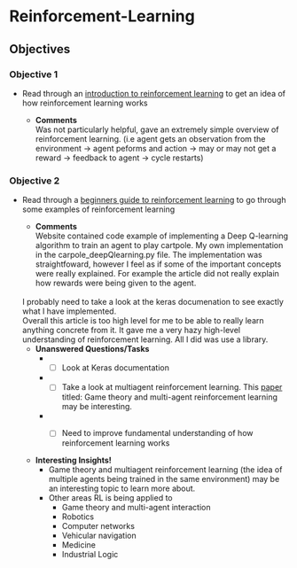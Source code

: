 # Reinforcement-Learning

## Objectives

### Objective 1 ###
* Read through an [introduction to reinforcement learning](https://www.analyticsvidhya.com/blog/2016/12/getting-ready-for-ai-based-gaming-agents-overview-of-open-source-reinforcement-learning-platforms/) to get an idea of how reinforcement learning works

    * **Comments** <br>
    Was not particularly helpful, gave an extremely simple overview of reinforcement learning. (i.e agent gets an observation from the environment -> agent peforms and action -> may or may not get a reward -> feedback to agent -> cycle restarts)

### Objective 2 ###
* Read through a [beginners guide to reinforcement learning](https://www.analyticsvidhya.com/blog/2017/01/introduction-to-reinforcement-learning-implementation/) to go through some examples of reinforcement learning

    * **Comments** <br>
    Website contained code example of implementing a Deep Q-learning algorithm to train an agent to play cartpole.
    My own implementation in the carpole_deepQlearning.py file. The implementation was straightfoward, however I feel as if some of the important concepts were really explained. For example the article did not really explain how rewards were being given to the agent.
    <br>
    I probably need to take a look at the keras documenation to see exactly what I have implemented.
    <br>
    Overall this article is too high level for me to be able to really learn anything concrete from it. It gave me a very hazy high-level understanding of reinforcement learning. All I did was use a library.

    * **Unanswered Questions/Tasks** <br>
        * - [ ] Look at Keras documentation
        * - [ ] Take a look at multiagent reinforcement learning. This [paper](https://link.springer.com/chapter/10.1007/978-3-642-27645-3_14) titled: Game theory and multi-agent reinforcement learning may be interesting.
        * - [ ] Need to improve fundamental understanding of how reinforcement learning works


    * **Interesting Insights!** <br>
        * Game theory and multiagent reinforcement learning (the idea of multiple agents being trained in the same environment) may be an interesting topic to learn more about.
        * Other areas RL is being applied to
            * Game theory and multi-agent interaction
            * Robotics
            * Computer networks
            * Vehicular navigation
            * Medicine
            * Industrial Logic




